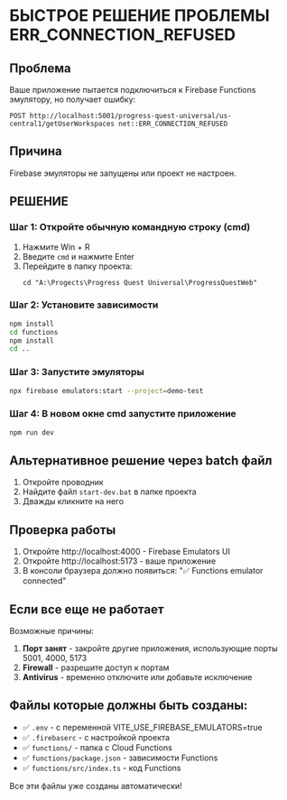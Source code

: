 # БЫСТРОЕ РЕШЕНИЕ ПРОБЛЕМЫ ERR_CONNECTION_REFUSED

## Проблема
Ваше приложение пытается подключиться к Firebase Functions эмулятору, но получает ошибку:
```
POST http://localhost:5001/progress-quest-universal/us-central1/getUserWorkspaces net::ERR_CONNECTION_REFUSED
```

## Причина
Firebase эмуляторы не запущены или проект не настроен.

## РЕШЕНИЕ

### Шаг 1: Откройте обычную командную строку (cmd)
1. Нажмите Win + R
2. Введите `cmd` и нажмите Enter
3. Перейдите в папку проекта:
   ```
   cd "A:\Progects\Progress Quest Universal\ProgressQuestWeb"
   ```

### Шаг 2: Установите зависимости
```bash
npm install
cd functions
npm install
cd ..
```

### Шаг 3: Запустите эмуляторы
```bash
npx firebase emulators:start --project=demo-test
```

### Шаг 4: В новом окне cmd запустите приложение
```bash
npm run dev
```

## Альтернативное решение через batch файл

1. Откройте проводник
2. Найдите файл `start-dev.bat` в папке проекта
3. Дважды кликните на него

## Проверка работы

1. Откройте http://localhost:4000 - Firebase Emulators UI
2. Откройте http://localhost:5173 - ваше приложение
3. В консоли браузера должно появиться: "✅ Functions emulator connected"

## Если все еще не работает

Возможные причины:
1. **Порт занят** - закройте другие приложения, использующие порты 5001, 4000, 5173
2. **Firewall** - разрешите доступ к портам
3. **Antivirus** - временно отключите или добавьте исключение

## Файлы которые должны быть созданы:
- ✅ `.env` - с переменной VITE_USE_FIREBASE_EMULATORS=true
- ✅ `.firebaserc` - с настройкой проекта
- ✅ `functions/` - папка с Cloud Functions
- ✅ `functions/package.json` - зависимости Functions
- ✅ `functions/src/index.ts` - код Functions

Все эти файлы уже созданы автоматически!
